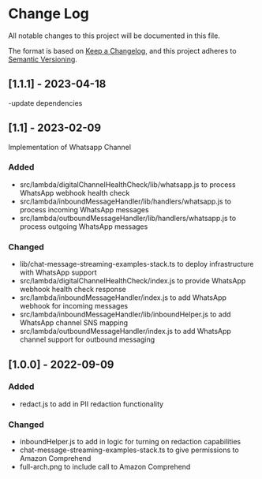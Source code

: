# Change Log
All notable changes to this project will be documented in this file.

The format is based on [Keep a Changelog](https://keepachangelog.com/en/1.0.0/),
and this project adheres to [Semantic Versioning](https://semver.org/spec/v2.0.0.html).

## [1.1.1] - 2023-04-18
-update dependencies 

## [1.1] - 2023-02-09

Implementation of Whatsapp Channel

### Added
 - src/lambda/digitalChannelHealthCheck/lib/whatsapp.js to process WhatsApp webhook health check
- src/lambda/inboundMessageHandler/lib/handlers/whatsapp.js to process incoming WhatsApp messages
- src/lambda/outboundMessageHandler/lib/handlers/whatsapp.js to process outgoing WhatsApp messages
### Changed
- lib/chat-message-streaming-examples-stack.ts to deploy infrastructure with WhatsApp support
- src/lambda/digitalChannelHealthCheck/index.js to provide WhatsApp webhook health check response
- src/lambda/inboundMessageHandler/index.js to add WhatsApp webhook for incoming messages
- src/lambda/inboundMessageHandler/lib/inboundHelper.js to add WhatsApp channel SNS mapping
- src/lambda/outboundMessageHandler/index.js to add WhatsApp channel support for outbound messaging

## [1.0.0] - 2022-09-09
### Added
-  redact.js to add in PII redaction functionality

### Changed
- inboundHelper.js to add in logic for turning on redaction capabilities
- chat-message-streaming-examples-stack.ts to give permissions to Amazon Comprehend
- full-arch.png to include call to Amazon Comprehend



